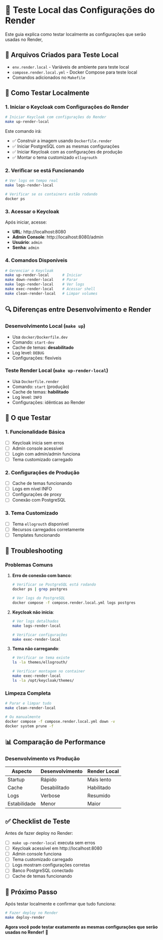 # 🧪 Teste Local das Configurações do Render

Este guia explica como testar localmente as configurações que serão usadas no Render, 

## 📁 Arquivos Criados para Teste Local

- `env.render.local` - Variáveis de ambiente para teste local
- `compose.render.local.yml` - Docker Compose para teste local
- Comandos adicionados no `Makefile`

## 🚀 Como Testar Localmente

### 1. **Iniciar o Keycloak com Configurações do Render**

```bash
# Iniciar Keycloak com configurações do Render
make up-render-local
```

Este comando irá:
- ✅ Construir a imagem usando `Dockerfile.render`
- ✅ Iniciar PostgreSQL com as mesmas configurações
- ✅ Iniciar Keycloak com as configurações de produção
- ✅ Montar o tema customizado `ellogrouth`

### 2. **Verificar se está Funcionando**

```bash
# Ver logs em tempo real
make logs-render-local

# Verificar se os containers estão rodando
docker ps
```

### 3. **Acessar o Keycloak**

Após iniciar, acesse:
- **URL**: http://localhost:8080
- **Admin Console**: http://localhost:8080/admin
- **Usuário**: `admin`
- **Senha**: `admin`

### 4. **Comandos Disponíveis**

```bash
# Gerenciar o Keycloak
make up-render-local      # Iniciar
make down-render-local    # Parar
make logs-render-local    # Ver logs
make exec-render-local    # Acessar shell
make clean-render-local   # Limpar volumes
```

## 🔍 Diferenças entre Desenvolvimento e Render

### **Desenvolvimento Local (`make up`)**
- Usa `docker/Dockerfile.dev`
- Comando: `start-dev`
- Cache de temas: **desabilitado**
- Log level: `DEBUG`
- Configurações: flexíveis

### **Teste Render Local (`make up-render-local`)**
- Usa `Dockerfile.render`
- Comando: `start` (produção)
- Cache de temas: **habilitado**
- Log level: `INFO`
- Configurações: idênticas ao Render

## 🎯 O que Testar

### 1. **Funcionalidade Básica**
- [ ] Keycloak inicia sem erros
- [ ] Admin console acessível
- [ ] Login com admin/admin funciona
- [ ] Tema customizado carregado

### 2. **Configurações de Produção**
- [ ] Cache de temas funcionando
- [ ] Logs em nível INFO
- [ ] Configurações de proxy
- [ ] Conexão com PostgreSQL

### 3. **Tema Customizado**
- [ ] Tema `ellogrouth` disponível
- [ ] Recursos carregados corretamente
- [ ] Templates funcionando

## 🐛 Troubleshooting

### **Problemas Comuns**

1. **Erro de conexão com banco**:
   ```bash
   # Verificar se PostgreSQL está rodando
   docker ps | grep postgres
   
   # Ver logs do PostgreSQL
   docker compose -f compose.render.local.yml logs postgres
   ```

2. **Keycloak não inicia**:
   ```bash
   # Ver logs detalhados
   make logs-render-local
   
   # Verificar configurações
   make exec-render-local
   ```

3. **Tema não carregando**:
   ```bash
   # Verificar se tema existe
   ls -la themes/ellogrouth/
   
   # Verificar montagem no container
   make exec-render-local
   ls -la /opt/keycloak/themes/
   ```

### **Limpeza Completa**

```bash
# Parar e limpar tudo
make clean-render-local

# Ou manualmente
docker compose -f compose.render.local.yml down -v
docker system prune -f
```

## 📊 Comparação de Performance

### **Desenvolvimento vs Produção**

| Aspecto | Desenvolvimento | Render Local |
|---------|----------------|--------------|
| Startup | Rápido | Mais lento |
| Cache | Desabilitado | Habilitado |
| Logs | Verbose | Resumido |
| Estabilidade | Menor | Maior |

## ✅ Checklist de Teste

Antes de fazer deploy no Render:

- [ ] `make up-render-local` executa sem erros
- [ ] Keycloak acessível em http://localhost:8080
- [ ] Admin console funciona
- [ ] Tema customizado carregado
- [ ] Logs mostram configurações corretas
- [ ] Banco PostgreSQL conectado
- [ ] Cache de temas funcionando

## 🚀 Próximo Passo

Após testar localmente e confirmar que tudo funciona:

```bash
# Fazer deploy no Render
make deploy-render
```

**Agora você pode testar exatamente as mesmas configurações que serão usadas no Render!** 🎉

